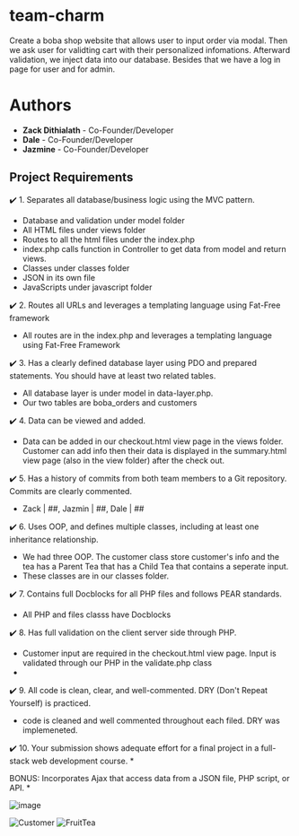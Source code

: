 # team-charm
Create a boba shop website that allows user to input order via modal. Then we ask user for validting cart with their personalized infomations. Afterward validation, we 
inject data into our database. Besides that we have a log in page for user and for admin. 

# Authors

- **Zack Dithialath** - Co-Founder/Developer
- **Dale** - Co-Founder/Developer
- **Jazmine** - Co-Founder/Developer


## Project Requirements
:heavy_check_mark: 1. Separates all database/business logic using the MVC pattern.
  * Database and validation under model folder
  * All HTML files under views folder
  * Routes to all the html files under the index.php
  * index.php calls function in Controller to get data from model and return views.
  * Classes under classes folder
  * JSON in its own file
  * JavaScripts under javascript folder

:heavy_check_mark: 2. Routes all URLs and leverages a templating language using Fat-Free framework
  * All routes are in the index.php and leverages a templating language using Fat-Free Framework 

:heavy_check_mark: 3. Has a clearly defined database layer using PDO and prepared statements. You should have at least two related tables.
  * All database layer is under model in data-layer.php.
  * Our two tables are boba_orders and customers
 
:heavy_check_mark: 4. Data can be viewed and added.
  * Data can be added in our checkout.html view page in the views folder. Customer can add info then their data is displayed in the summary.html view page (also in the view folder) after the check out.

:heavy_check_mark: 5. Has a history of commits from both team members to a Git repository. Commits are clearly commented. 
 * Zack | ##, Jazmin | ##, Dale | ##

:heavy_check_mark: 6. Uses OOP, and defines multiple classes, including at least one inheritance relationship.
  * We had three OOP. The customer class store customer's info and the tea has a Parent Tea that has a Child Tea that contains a seperate input. 
  * These classes are in our classes folder.

:heavy_check_mark: 7. Contains full Docblocks for all PHP files and follows PEAR standards. 
  * All PHP and files classs have Docblocks 

:heavy_check_mark: 8. Has full validation on the client server side through PHP.
  * Customer input are required in the checkout.html view page. Input is validated through our PHP in the validate.php class
  * 

:heavy_check_mark: 9. All code is clean, clear, and well-commented. DRY (Don't Repeat Yourself) is practiced.
  * code is cleaned and well commented throughout each filed. DRY was implemeneted. 

:heavy_check_mark: 10. Your submission shows adequate effort for a final project in a full-stack web development course.
  * 

 BONUS: Incorporates Ajax that access data from a JSON file, PHP script, or API.
  *
  
![image](https://user-images.githubusercontent.com/115034313/227053504-efef5f8e-83c2-4f52-a7b2-f050af28e1c0.png)

![Customer](https://user-images.githubusercontent.com/98486119/227053729-4bce2e30-2747-443b-ae92-7a4fae313e55.png)
![FruitTea](https://user-images.githubusercontent.com/98486119/227053747-7ae0dbd6-e336-446d-8e2e-bd4c00eb80aa.png)

